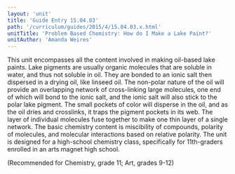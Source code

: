 ```yaml
---
layout: 'unit'
title: 'Guide Entry 15.04.03'
path: '/curriculum/guides/2015/4/15.04.03.x.html'
unitTitle: 'Problem Based Chemistry: How do I Make a Lake Paint?'
unitAuthor: 'Amanda Weires'
---
```


<main>
 <p>
  This unit encompasses all the content involved in making oil-based lake paints. Lake pigments are usually organic molecules that are soluble in water, and thus not soluble in oil. They are bonded to an ionic salt then dispersed in a drying oil, like linseed oil. The non-polar nature of the oil will provide an overlapping network of cross-linking large molecules, one end of which will bond to the ionic salt, and the ionic salt will also stick to the polar lake pigment. The small pockets of color will disperse in the oil, and as the oil dries and crosslinks, it traps the pigment pockets in its web. The layer of individual molecules fuse together to make one thin layer of a single network. The basic chemistry content is miscibility of compounds, polarity of molecules, and molecular interactions based on relative polarity. The unit is designed for a high-school chemistry class, specifically for 11th-graders enrolled in an arts magnet high school.
 </p>
 <p>
  (Recommended for Chemistry, grade 11; Art, grades 9-12)
 </p>
</main>
